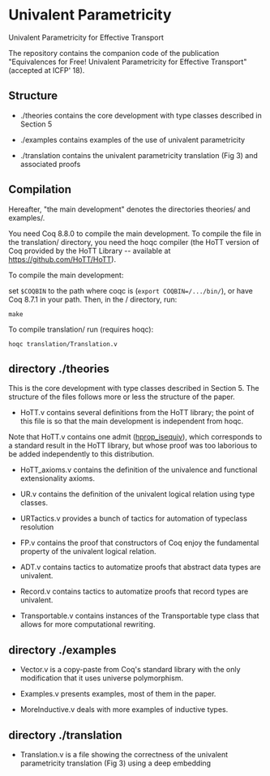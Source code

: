 # Univalent Parametricity 
Univalent Parametricity for Effective Transport

The repository contains the companion code of the publication
"Equivalences for Free!
Univalent Parametricity for Effective Transport" (accepted at ICFP' 18).

## Structure

- ./theories
  contains the core development with type classes described in Section 5

- ./examples
  contains examples of the use of univalent parametricity

- ./translation
   contains the univalent parametricity translation (Fig 3) and associated proofs 

## Compilation

Hereafter, "the main development" denotes the directories theories/ and examples/.

You need Coq 8.8.0 to compile the main development. To compile the file in the translation/ directory, you need the hoqc compiler (the HoTT version of Coq provided by the HoTT Library -- available at https://github.com/HoTT/HoTT).

To compile the main development:

   set `$COQBIN` to the path where coqc is (`export COQBIN=/.../bin/`),
   or have Coq 8.7.1 in your path. Then, in the / directory, run:

	make

To compile translation/ run (requires hoqc):

    hoqc translation/Translation.v

## directory ./theories

This is the core development with type classes described in Section 5. 
The structure of the files follows more or less the structure of the paper.

* HoTT.v contains several definitions from the HoTT library; the point of this file is so that the main development is independent from hoqc.

Note that HoTT.v contains one admit
([hprop_isequiv](https://github.com/CoqHott/univalent_parametricity/blob/master/theories/HoTT.v#L649-L650)),
which corresponds to a standard result in the HoTT library, but whose
proof was too laborious to be added independently to this distribution.

* HoTT_axioms.v contains the definition of the univalence and
  functional extensionality axioms.

* UR.v contains the definition of the univalent logical relation using type classes.

* URTactics.v provides a bunch of tactics for automation of typeclass
resolution

* FP.v contains the proof that constructors of Coq enjoy the
fundamental property of the univalent logical relation.

* ADT.v contains tactics to automatize proofs that abstract data types are
univalent.

* Record.v contains tactics to automatize proofs that record types are
univalent.

* Transportable.v contains instances of the Transportable type class
  that allows for more computational rewriting.

## directory ./examples

* Vector.v is a copy-paste from Coq's standard library with the
  only modification that it uses universe polymorphism.

* Examples.v presents examples, most of them in the paper.

* MoreInductive.v deals with more examples of inductive types.


## directory ./translation

* Translation.v is a file showing the correctness of the univalent parametricity translation (Fig 3) using a deep embedding
